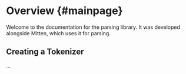 Overview {#mainpage}
========

Welcome to the documentation for the parsing library. It was developed alongside Mitten, which uses it for parsing.

Creating a Tokenizer
--------------------

...
